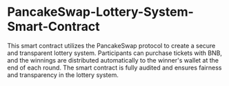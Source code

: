 # PancakeSwap-Lottery-System-Smart-Contract
This smart contract utilizes the PancakeSwap protocol to create a secure and transparent lottery system. Participants can purchase tickets with BNB, and the winnings are distributed automatically to the winner's wallet at the end of each round. The smart contract is fully audited and ensures fairness and transparency in the lottery system.
